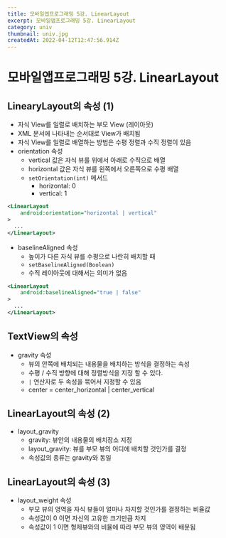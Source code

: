```yaml
---
title: 모바일앱프로그래밍 5강. LinearLayout
excerpt: 모바일앱프로그래밍 5강. LinearLayout
category: univ
thumbnail: univ.jpg
createdAt: 2022-04-12T12:47:56.914Z
---
```

# 모바일앱프로그래밍 5강. LinearLayout

## LinearyLayout의 속성 (1)
* 자식 View를 일렬로 배치하는 부모 View (레이아웃)
* XML 문서에 나타내는 순서대로 View가 배치됨
* 자식 View를 일렬로 배열하는 방법은 수평 정렬과 수직 정렬이 있음
* orientation 속성
	* vertical 값은 자식 뷰를 위에서 아래로 수직으로 배열
    * horizontal 값은 자식 뷰를 왼쪽에서 오른쪽으로 수평 배열
    * `setOrientation(int)` 메서드
    	* horizontal: 0
        * vertical: 1

```xml
<LinearLayout
	android:orientation="horizontal | vertical"
>
  ...
</LinearLayout>
```
* baselineAligned 속성
	* 높이가 다른 자식 뷰를 수평으로 나란히 배치할 때
    * `setBaselineAligned(Boolean)`
    * 수직 레이아웃에 대해서는 의미가 없음
    
```xml
<LinearLayout
	android:baselineAligned="true | false"
>
  ...
</LinearLayout>
```

## TextView의 속성
* gravity 속성
	* 뷰의 안쪽에 배치되는 내용물을 배치하는 방식을 결정하는 속성
    * 수평 / 수직 방향에 대해 정렬방식을 지정 할 수 있다.
    * `|` 연산자로 두 속성을 묶어서 지정할 수 있음
	* center = center_horizontal | center_vertical


## LinearLayout의 속성 (2)
* layout_gravity
	* gravity: 뷰안의 내용물의 배치장소 지정
    * layout_gravity: 뷰를 부모 뷰의 어디에 배치할 것인가를 결정
    * 속성값의 종류는 gravity와 동일

## LinearLayout의 속성 (3)
* layout_weight 속성
	* 부모 뷰의 영역을 자식 뷰들이 얼마나 차지할 것인가를 결정하는 비율값
    * 속성값이 0 이면 자신의 고유한 크기만큼 차지
    * 속성값이 1 이면 형제뷰와의 비율에 따라 부모 뷰의 영역이 배분됨
